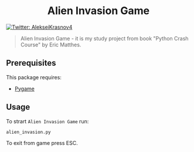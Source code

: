 <h1 align="center">Alien Invasion Game</h1>
<p>
  <a href="https://twitter.com/AlekseiKrasnov4" target="_blank">
    <img alt="Twitter: AlekseiKrasnov4" src="https://img.shields.io/twitter/follow/AlekseiKrasnov4.svg?style=social" />
  </a>
</p>

> Alien Invasion Game - it is my study project from book "Python Crash Course" by Eric Matthes.

##  Prerequisites

This package requires:

- [Pygame](https://github.com/pygame/pygame)

## Usage
To strart `Alien Invasion Game` run:
```sh
alien_invasion.py
```
To exit from game press ESC.

